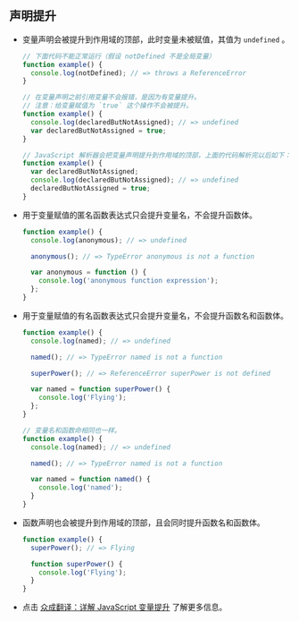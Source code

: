 ## 声明提升

  - 变量声明会被提升到作用域的顶部，此时变量未被赋值，其值为 `undefined` 。

    ```javascript
    // 下面代码不能正常运行（假设 notDefined 不是全局变量）
    function example() {
      console.log(notDefined); // => throws a ReferenceError
    }

    // 在变量声明之前引用变量不会报错，是因为有变量提升。
    // 注意：给变量赋值为 `true` 这个操作不会被提升。
    function example() {
      console.log(declaredButNotAssigned); // => undefined
      var declaredButNotAssigned = true;
    }

    // JavaScript 解析器会把变量声明提升到作用域的顶部，上面的代码解析完以后如下：
    function example() {
      var declaredButNotAssigned;
      console.log(declaredButNotAssigned); // => undefined
      declaredButNotAssigned = true;
    }
    ```

  - 用于变量赋值的匿名函数表达式只会提升变量名，不会提升函数体。

    ```javascript
    function example() {
      console.log(anonymous); // => undefined

      anonymous(); // => TypeError anonymous is not a function

      var anonymous = function () {
        console.log('anonymous function expression');
      };
    }
    ```

  - 用于变量赋值的有名函数表达式只会提升变量名，不会提升函数名和函数体。

    ```javascript
    function example() {
      console.log(named); // => undefined

      named(); // => TypeError named is not a function

      superPower(); // => ReferenceError superPower is not defined

      var named = function superPower() {
        console.log('Flying');
      };
    }

    // 变量名和函数命相同也一样。
    function example() {
      console.log(named); // => undefined

      named(); // => TypeError named is not a function

      var named = function named() {
        console.log('named');
      }
    }
    ```

  - 函数声明也会被提升到作用域的顶部，且会同时提升函数名和函数体。

    ```javascript
    function example() {
      superPower(); // => Flying

      function superPower() {
        console.log('Flying');
      }
    }
    ```

  - 点击 [众成翻译：详解 JavaScript 变量提升](http://www.zcfy.cc/article/465) 了解更多信息。